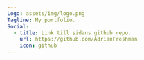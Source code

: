 ```yaml
---
Logo: assets/img/logo.png
Tagline: My portfolio.
Social:
  - title: Link till sidans github repo.
    url: https://github.com/AdrianFreshman
    icon: github
---
```

